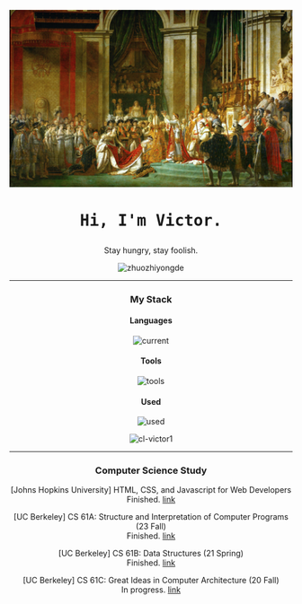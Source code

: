 
<div align="center">

![The_Coronation_of_Napoleon.png](Napoleon.jpg)

<div align="center">
  <h1><pre>Hi, I'm Victor.</pre></h1>
</div>

Stay hungry, stay foolish.

<p align="center">
  <img src="https://github-readme-stats.vercel.app/api?username=cl-victor1&count_private=true&show_icons=true&theme=github_dark&title_color=FFE652&text_color=71DFE7&hide_border=1&border_radius=10" alt="zhuozhiyongde">
  </p>
  
---

### My Stack

#### Languages

![current](https://skillicons.dev/icons?i=py,java,bash,md,js,html,css,c,latex&perline=6&theme=dark)

#### Tools

![tools](https://skillicons.dev/icons?i=pytorch,sublime,sklearn,ubuntu,ps,regex,powershell,pycharm,github,vscode,linux,git,visualstudio,idea,mysql,vim&perline=6&theme=dark)

#### Used

![used](https://skillicons.dev/icons?i=windows,linkedin,obsidian,twitter,stackoverflow,gmail,instagram,anaconda,apple,azure,discord&perline=6&theme=dark)

<p align="center">
  <img src="https://github-readme-stats.vercel.app/api/top-langs/?username=cl-victor1&layout=compact&hide=html&title_color=FFE652&theme=radical&text_color=71DFE7&hide_border=1&border_radius=10" alt="cl-victor1">
</p>

---

### Computer Science Study  
[Johns Hopkins University] HTML, CSS, and Javascript for Web Developers   
Finished. [link](https://github.com/cl-victor1/HTML-CSS-and-Javascript-for-Web-Developers)  
  
[UC Berkeley] CS 61A: Structure and Interpretation of Computer Programs (23 Fall)   
Finished. [link](https://github.com/cl-victor1/CS61A-23FALL)  
  
[UC Berkeley] CS 61B: Data Structures (21 Spring)  
Finished. [link](https://github.com/cl-victor1/cs61b-sp21)  
  
[UC Berkeley] CS 61C: Great Ideas in Computer Architecture (20 Fall)   
In progress. [link](https://github.com/cl-victor1/CS61C-20FALL) 

</div>
